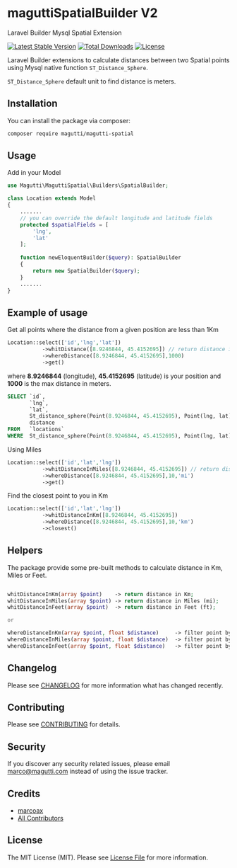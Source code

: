 # maguttiSpatialBuilder V2
Laravel Builder Mysql Spatial Extension

[![Latest Stable Version](http://poser.pugx.org/magutti/magutti-spatial/v)](https://packagist.org/packages/magutti/magutti-spatial) 
[![Total Downloads](http://poser.pugx.org/magutti/magutti-spatial/downloads)](https://packagist.org/packages/magutti/magutti-spatial) 
[![License](http://poser.pugx.org/magutti/magutti-spatial/license)](https://packagist.org/packages/magutti/magutti-spatial)

Laravel Builder extensions to calculate distances between two Spatial points  using Mysql native function `ST_Distance_Sphere`.

`ST_Distance_Sphere` default unit to find distance is meters.

## Installation

You can install the package via composer:

```bash
composer require magutti/magutti-spatial
```

## Usage
Add in your  Model
```php
use Magutti\MaguttiSpatial\Builders\SpatialBuilder;

class Location extends Model
{
    .......
    // you can override the default longitude and latitude fields
    protected $spatialFields = [
        'lng',
        'lat'
    ];
   
    function newEloquentBuilder($query): SpatialBuilder
    {
        return new SpatialBuilder($query);
    }
    .......
}
```

## Example of usage
Get all points where the distance from a given position are less than 1Km
```php
Location::select(['id','lng','lat'])
           ->whitDistance([8.9246844, 45.4152695]) // return distance in meters (default)
           ->whereDistance([8.9246844, 45.4152695],1000)
           ->get()
```
where **8.9246844** (longitude), **45.4152695** (latitude) is your position and **1000** is the max distance in meters.

 

``` sql
SELECT `id`,
       `lng`,
       `lat`,
       St_distance_sphere(Point(8.9246844, 45.4152695), Point(lng, lat)) * 1 AS
       distance
FROM   `locations`
WHERE  St_distance_sphere(Point(8.9246844, 45.4152695), Point(lng, lat)) < 1000 
```

Using Miles
```php
Location::select(['id','lat','lng'])
           ->whitDistanceInMiles([8.9246844, 45.4152695]) // return distance in Miles
           ->whereDistance([8.9246844, 45.4152695],10,'mi')
           ->get()
``` 

Find the closest point to you  in Km 
```php
Location::select(['id','lat','lng'])
           ->whitDistanceInKm([8.9246844, 45.4152695]) 
           ->whereDistance([8.9246844, 45.4152695],10,'km')
           ->closest()
``` 


## Helpers
The package provide some pre-built methods to calculate distance in Km, Miles or Feet.
```php

whitDistanceInKm(array $point)    -> return distance in Km;
whitDistanceInMiles(array $point) -> return distance in Miles (mi);
whitDistanceInFeet(array $point)  -> return distance in Feet (ft);

or

whereDistanceInKm(array $point, float $distance)     -> filter point by a given distance in Km
whereDistanceInMiles(array $point, float $distance)  -> filter point by a given distance in Miles
whereDistanceInFeet(array $point, float $distance)   -> filter point by a given distance in Miles


``` 
## Changelog

Please see [CHANGELOG](CHANGELOG.md) for more information what has changed recently.

## Contributing

Please see [CONTRIBUTING](CONTRIBUTING.md) for details.

## Security

If you discover any security related issues, please email marco@magutti.com instead of using the issue tracker.

## Credits

-   [marcoax](https://github.com/magutti)
-   [All Contributors](../../contributors)

## License

The MIT License (MIT). Please see [License File](LICENSE.md) for more information.


